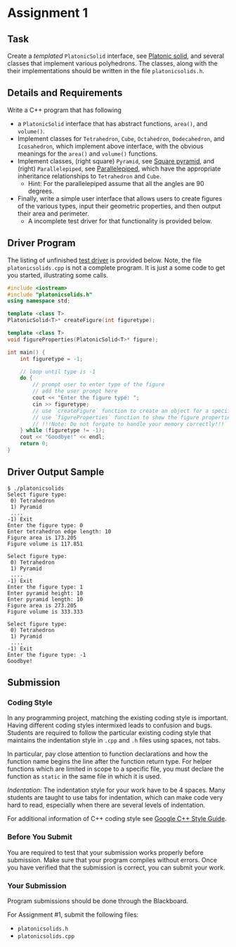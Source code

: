 # Assignment 1

## Task
Create a *templated* `PlatonicSolid` interface, see [Platonic solid](https://en.wikipedia.org/wiki/Platonic_solid), and several classes that implement various polyhedrons.
The classes, along with the their implementations should be written in the file `platonicsolids.h`.

## Details and Requirements

Write a C++ program that has following

- a `PlatonicSolid` interface that has abstract functions, `area()`, and `volume()`.
- Implement classes for `Tetrahedron`, `Cube`, `Octahedron`, `Dodecahedron`, and `Icosahedron`, which implement above interface, with the obvious meanings for the `area()` and `volume()` functions.
- Implement classes, (right square) `Pyramid`, see [Square pyramid](https://en.wikipedia.org/wiki/Square_pyramid), and (right) `Parallelepiped`, see [Parallelepiped](https://en.wikipedia.org/wiki/Parallelepiped), which have the appropriate inheritance relationships to `Tetrahedron` and `Cube`.
    - Hint: For the parallelepiped assume that all the angles are 90 degrees.
- Finally, write a simple user interface that allows users to create figures of
the various types, input their geometric properties, and then output their
area and perimeter.
    - A incomplete test driver for that functionality is provided below.


## Driver Program

The listing of unfinished [test driver](https://github.com/wildart/CSCI373/blob/main/assign/hw1/platonicsolids.cpp) is provided below.
Note, the file `platonicsolids.cpp` is not a complete program. It is just a some code to get you started, illustrating some calls.


```c++
#include <iostream>
#include "platonicsolids.h"
using namespace std;

template <class T>
PlatonicSolid<T>* createFigure(int figuretype);

template <class T>
void figureProperties(PlatonicSolid<T>* figure);

int main() {
    int figuretype = -1;

    // loop until type is -1
    do {
        // prompt user to enter type of the figure
        // add the user prompt here
        cout << "Enter the figure type: ";
        cin >> figuretype;
        // use `createFigure` function to create an object for a specified figure
        // use `figureProperties` function to show the figure properties
        // !!!Note: Do not forgate to handle your memory correctly!!!
    } while (figuretype != -1);
    cout << "Goodbye!" << endl;
    return 0;
}
```

## Driver Output Sample


```
$ ./platonicsolids
Select figure type:
 0) Tetrahedron
 1) Pyramid
 ....
-1) Exit
Enter the figure type: 0
Enter tetrahedron edge length: 10
Figure area is 173.205
Figure volume is 117.851

Select figure type:
 0) Tetrahedron
 1) Pyramid
 ....
-1) Exit
Enter the figure type: 1
Enter pyramid height: 10
Enter pyramid length: 10
Figure area is 273.205
Figure volume is 333.333

Select figure type:
 0) Tetrahedron
 1) Pyramid
 ....
-1) Exit
Enter the figure type: -1
Goodbye!
```


## Submission

### Coding Style

In any programming project, matching the existing coding style is important. Having different coding styles intermixed leads to confusion and bugs. Students are required to follow the particular existing coding style that maintains the indentation style in `.cpp` and `.h` files using spaces, not tabs.

In particular, pay close attention to function declarations and how the function name begins the line after the function return type. For helper functions which are limited in scope to a specific file, you must declare the function as `static` in the same file in which it is used.

*Indentation*: The indentation style for your work have to be 4 spaces. Many students are taught to use tabs for indentation, which can make code very hard to read, especially when there are several levels of indentation.

For additional information of C++ coding style see [Google C++ Style Guide](https://google.github.io/styleguide/cppguide.html).

### Before You Submit

You are required to test that your submission works properly before submission. Make sure that your program compiles without errors. Once you have verified that the submission is correct, you can submit your work.


### Your Submission

Program submissions should be done through the Blackboard.

For Assignment #1, submit the following files:

- `platonicsolids.h`
- `platonicsolids.cpp`
